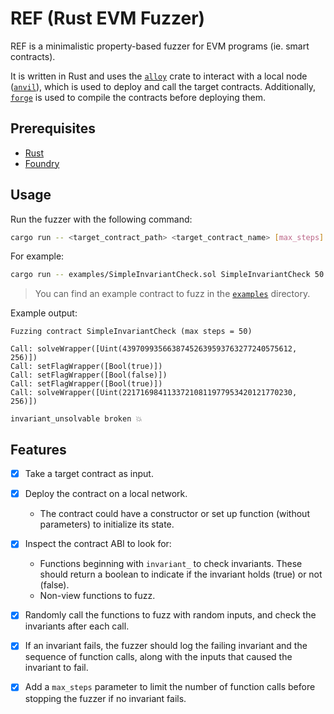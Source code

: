 # REF (Rust EVM Fuzzer)

REF is a minimalistic property-based fuzzer for EVM programs (ie. smart contracts).

It is written in Rust and uses the [`alloy`](https://github.com/alloy-rs/alloy) crate to interact with a local node ([`anvil`](https://github.com/foundry-rs/foundry?tab=readme-ov-file#anvil)), which is used to deploy and call the target contracts. Additionally, [`forge`](https://github.com/foundry-rs/foundry?tab=readme-ov-file#forge) is used to compile the contracts before deploying them.

## Prerequisites

- [Rust](https://www.rust-lang.org/tools/install)
- [Foundry](https://book.getfoundry.sh/getting-started/installation)

## Usage

Run the fuzzer with the following command:

```bash
cargo run -- <target_contract_path> <target_contract_name> [max_steps]
```

For example:

```bash
cargo run -- examples/SimpleInvariantCheck.sol SimpleInvariantCheck 50
```

> You can find an example contract to fuzz in the [`examples`](./examples/) directory.

Example output:

```
Fuzzing contract SimpleInvariantCheck (max steps = 50)

Call: solveWrapper([Uint(43970993566387452639593763277240575612, 256)])
Call: setFlagWrapper([Bool(true)])
Call: setFlagWrapper([Bool(false)])
Call: setFlagWrapper([Bool(true)])
Call: solveWrapper([Uint(22171698411337210811977953420121770230, 256)])

invariant_unsolvable broken 💥
```

## Features

- [X] Take a target contract as input.

- [X] Deploy the contract on a local network.
  - The contract could have a constructor or set up function (without parameters) to initialize its state.

- [X] Inspect the contract ABI to look for:
   - Functions beginning with `invariant_` to check invariants. These should return a boolean to indicate if the invariant holds (true) or not (false).
   - Non-view functions to fuzz.

- [X] Randomly call the functions to fuzz with random inputs, and check the invariants after each call.

- [X] If an invariant fails, the fuzzer should log the failing invariant and the sequence of function calls, along with the inputs that caused the invariant to fail.

- [X] Add a `max_steps` parameter to limit the number of function calls before stopping the fuzzer if no invariant fails.
